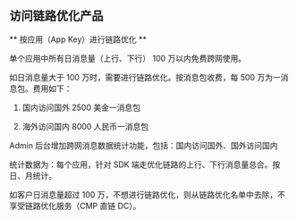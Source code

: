 ## 访问链路优化产品

** 按应用（App Key）进行链路优化 **

单个应用中所有日消息量（上行、下行） 100 万以内免费跨网使用。

如日消息量大于 100 万时，需要进行链路优化。按消息包收费，每 500 万为一消息包。费用如下：

1. 国内访问国外 2500 美金一消息包

2. 海外访问国内 8000 人民币一消息包

Admin 后台增加跨网消息数据统计功能，包括：国内访问国外、国外访问国内

统计数据为：每个应用，针对 SDK 端走优化链路的上行、下行消息量总合。按日、月统计。

如客户日消息量超过 100 万，不想进行链路优化，则从链路优化名单中去除，不享受链路优化服务（CMP 直链 DC）。
